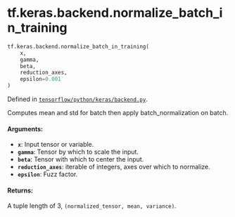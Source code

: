 <div itemscope itemtype="http://developers.google.com/ReferenceObject">
<meta itemprop="name" content="tf.keras.backend.normalize_batch_in_training" />
<meta itemprop="path" content="Stable" />
</div>

# tf.keras.backend.normalize_batch_in_training

``` python
tf.keras.backend.normalize_batch_in_training(
    x,
    gamma,
    beta,
    reduction_axes,
    epsilon=0.001
)
```



Defined in [`tensorflow/python/keras/backend.py`](/code/stable/tensorflow/python/keras/backend.py).

Computes mean and std for batch then apply batch_normalization on batch.

#### Arguments:

* <b>`x`</b>: Input tensor or variable.
* <b>`gamma`</b>: Tensor by which to scale the input.
* <b>`beta`</b>: Tensor with which to center the input.
* <b>`reduction_axes`</b>: iterable of integers,
        axes over which to normalize.
* <b>`epsilon`</b>: Fuzz factor.


#### Returns:

A tuple length of 3, `(normalized_tensor, mean, variance)`.